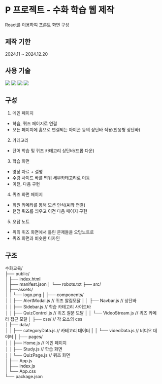 # P 프로젝트 - 수화 학습 웹 제작
React를 이용하여 프론트 화면 구성

## 제작 기한
2024.11 ~ 2024.12.20

## 사용 기술
<img src="https://img.shields.io/badge/html5-%23E34F26.svg?&style=for-the-badge&logo=html5&logoColor=white" /> <img src="https://img.shields.io/badge/css3-%231572B6.svg?&style=for-the-badge&logo=css3&logoColor=white" /> <img src="https://img.shields.io/badge/javascript-%23F7DF1E.svg?&style=for-the-badge&logo=javascript&logoColor=black" /> <img src="https://img.shields.io/badge/react-%2361DAFB.svg?&style=for-the-badge&logo=react&logoColor=black" />

## 구성
1. 메인 페이지
- 학습, 퀴즈 페이지로 연결
- 모든 페이지에 홈으로 연결되는 아이콘 등의 상단바 적용(반응형 상단바)

2. 카테고리
- 단어 학습 및 퀴즈 카테고리 상단바(드롭 다운)

3. 학습 화면
- 영상 자료 + 설명
- 수강 사이드 바를 띄워 세부카테고리로 이동
- 이전, 다음 구현

4. 퀴즈 화면 페이지
- 회원 카메라를 통해 모션 인식(AI와 연결)
- 랜덤 퀴즈를 띄우고 이전 다음 페이지 구현

5. 오답 노트
- 위의 퀴즈 화면에서 틀린 문제들을 오답노트로
- 퀴즈 화면과 비슷한 디자인

## 구조
수화교육/  
├── public/  
│   ├── index.html  
│   ├── manifest.json 
│   └── robots.txt
├── src/  
│   ├──assets/  
│   │   └── logo.png
│   ├── components/  
│   │   ├── AlertModal.js        // 퀴즈 알림모달
│   │   ├── Navbar.js            // 상단바  
│   │   ├── Sidebar.js           // 학습 카테고리 사이드바  
│   │   ├── QuizControl.js       // 퀴즈 질문 모달
│   │   └── VideoStream.js       // 퀴즈 카메라 접근 모달
│   ├── css/                     // 각 요소의 css  
│   ├── data/         
│   │   ├── categoryData.js      // 카테고리 데이터
│   │   └── videoData.js         //  비디오 데이터 
│   ├── pages/  
│   │   ├── Home.js             // 메인 페이지  
│   │   ├── Study.js            // 학습 화면  
│   │   └── QuizPage.js         // 퀴즈 화면  
│   ├── App.js   
│   ├── index.js  
│   └── App.css  
└── package.json  
